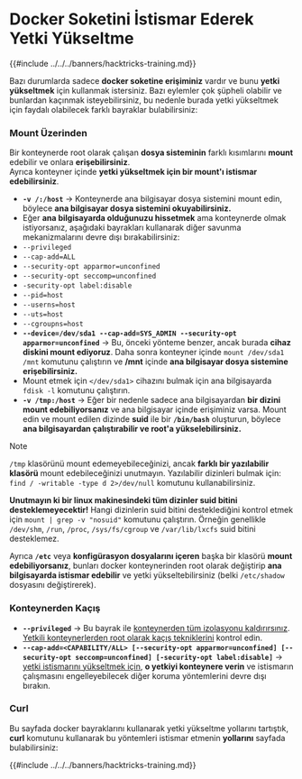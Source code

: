 # Docker Soketini İstismar Ederek Yetki Yükseltme

{{#include ../../../banners/hacktricks-training.md}}

Bazı durumlarda sadece **docker soketine erişiminiz** vardır ve bunu **yetki yükseltmek** için kullanmak istersiniz. Bazı eylemler çok şüpheli olabilir ve bunlardan kaçınmak isteyebilirsiniz, bu nedenle burada yetki yükseltmek için faydalı olabilecek farklı bayraklar bulabilirsiniz:

### Mount Üzerinden

Bir konteynerde root olarak çalışan **dosya sisteminin** farklı kısımlarını **mount** edebilir ve onlara **erişebilirsiniz**.\
Ayrıca konteyner içinde **yetki yükseltmek için bir mount'ı istismar edebilirsiniz**.

- **`-v /:/host`** -> Konteynerde ana bilgisayar dosya sistemini mount edin, böylece **ana bilgisayar dosya sistemini okuyabilirsiniz.**
- Eğer **ana bilgisayarda olduğunuzu hissetmek** ama konteynerde olmak istiyorsanız, aşağıdaki bayrakları kullanarak diğer savunma mekanizmalarını devre dışı bırakabilirsiniz:
- `--privileged`
- `--cap-add=ALL`
- `--security-opt apparmor=unconfined`
- `--security-opt seccomp=unconfined`
- `-security-opt label:disable`
- `--pid=host`
- `--userns=host`
- `--uts=host`
- `--cgroupns=host`
- **`--device=/dev/sda1 --cap-add=SYS_ADMIN --security-opt apparmor=unconfined`** -> Bu, önceki yönteme benzer, ancak burada **cihaz diskini mount ediyoruz**. Daha sonra konteyner içinde `mount /dev/sda1 /mnt` komutunu çalıştırın ve **/mnt** içinde **ana bilgisayar dosya sistemine erişebilirsiniz.**
- Mount etmek için `</dev/sda1>` cihazını bulmak için ana bilgisayarda `fdisk -l` komutunu çalıştırın.
- **`-v /tmp:/host`** -> Eğer bir nedenle sadece ana bilgisayardan **bir dizini mount edebiliyorsanız** ve ana bilgisayar içinde erişiminiz varsa. Mount edin ve mount edilen dizinde **suid** ile bir **`/bin/bash`** oluşturun, böylece **ana bilgisayardan çalıştırabilir ve root'a yükselebilirsiniz.**

> [!NOTE]
> `/tmp` klasörünü mount edemeyebileceğinizi, ancak **farklı bir yazılabilir klasörü** mount edebileceğinizi unutmayın. Yazılabilir dizinleri bulmak için: `find / -writable -type d 2>/dev/null` komutunu kullanabilirsiniz.
>
> **Unutmayın ki bir linux makinesindeki tüm dizinler suid bitini desteklemeyecektir!** Hangi dizinlerin suid bitini desteklediğini kontrol etmek için `mount | grep -v "nosuid"` komutunu çalıştırın. Örneğin genellikle `/dev/shm`, `/run`, `/proc`, `/sys/fs/cgroup` ve `/var/lib/lxcfs` suid bitini desteklemez.
>
> Ayrıca **`/etc`** veya **konfigürasyon dosyalarını içeren** başka bir klasörü **mount edebiliyorsanız**, bunları docker konteynerinden root olarak değiştirip **ana bilgisayarda istismar edebilir** ve yetki yükseltebilirsiniz (belki `/etc/shadow` dosyasını değiştirerek).

### Konteynerden Kaçış

- **`--privileged`** -> Bu bayrak ile [konteynerden tüm izolasyonu kaldırırsınız](docker-privileged.md#what-affects). [Yetkili konteynerlerden root olarak kaçış tekniklerini](docker-breakout-privilege-escalation/index.html#automatic-enumeration-and-escape) kontrol edin.
- **`--cap-add=<CAPABILITY/ALL> [--security-opt apparmor=unconfined] [--security-opt seccomp=unconfined] [-security-opt label:disable]`** -> [yetki istismarını yükseltmek için](../linux-capabilities.md), **o yetkiyi konteynere verin** ve istismarın çalışmasını engelleyebilecek diğer koruma yöntemlerini devre dışı bırakın.

### Curl

Bu sayfada docker bayraklarını kullanarak yetki yükseltme yollarını tartıştık, **curl** komutunu kullanarak bu yöntemleri istismar etmenin **yollarını** sayfada bulabilirsiniz:

{{#include ../../../banners/hacktricks-training.md}}
